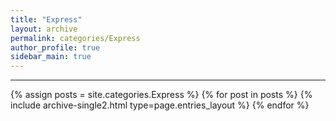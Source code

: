 ```yaml
---
title: "Express"
layout: archive
permalink: categories/Express
author_profile: true
sidebar_main: true
---
```


<!-- 공백이 포함되어 있는 카테고리 이름의 경우 site.categories['a b c'] 이런식으로! -->

---

{% assign posts = site.categories.Express %}
{% for post in posts %} {% include archive-single2.html type=page.entries_layout %} {% endfor %}
